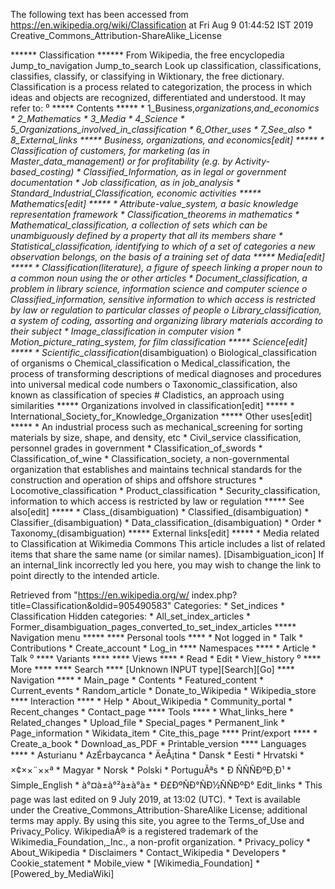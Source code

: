The following text has been accessed from https://en.wikipedia.org/wiki/Classification at Fri Aug 9 01:44:52 IST 2019
Creative_Commons_Attribution-ShareAlike_License




















****** Classification ******
From Wikipedia, the free encyclopedia
Jump_to_navigation Jump_to_search
 Look up classification, classifications, classifies, classify, or classifying
 in Wiktionary, the free dictionary.
Classification is a process related to categorization, the process in which
ideas and objects are recognized, differentiated and understood.
It may refer to:
⁰
***** Contents *****
    * 1_Business,_organizations,_and_economics
    * 2_Mathematics
    * 3_Media
    * 4_Science
    * 5_Organizations_involved_in_classification
    * 6_Other_uses
    * 7_See_also
    * 8_External_links
***** Business, organizations, and economics[edit] *****
    * Classification of customers, for marketing (as in Master_data_management)
      or for profitability (e.g. by Activity-based_costing)
    * Classified_Information, as in legal or government documentation
    * Job classification, as in job_analysis
    * Standard_Industrial_Classification, economic activities
***** Mathematics[edit] *****
    * Attribute-value_system, a basic knowledge representation framework
    * Classification_theorems in mathematics
    * Mathematical_classification, a collection of sets which can be
      unambiguously defined by a property that all its members share
    * Statistical_classification, identifying to which of a set of categories a
      new observation belongs, on the basis of a training set of data
***** Media[edit] *****
    * Classification_(literature), a figure of speech linking a proper noun to
      a common noun using the or other articles
    * Document_classification, a problem in library science, information
      science and computer science
          o Classified_information, sensitive information to which access is
            restricted by law or regulation to particular classes of people
          o Library_classification, a system of coding, assorting and
            organizing library materials according to their subject
    * Image_classification in computer vision
    * Motion_picture_rating_system, for film classification
***** Science[edit] *****
    * Scientific_classification_(disambiguation)
          o Biological_classification of organisms
          o Chemical_classification
          o Medical_classification, the process of transforming descriptions of
            medical diagnoses and procedures into universal medical code
            numbers
          o Taxonomic_classification, also known as classification of species
                # Cladistics, an approach using similarities
***** Organizations involved in classification[edit] *****
    * International_Society_for_Knowledge_Organization
***** Other uses[edit] *****
    * An industrial process such as mechanical_screening for sorting materials
      by size, shape, and density, etc
    * Civil_service classification, personnel grades in government
    * Classification_of_swords
    * Classification_of_wine
    * Classification_society, a non-governmental organization that establishes
      and maintains technical standards for the construction and operation of
      ships and offshore structures
    * Locomotive_classification
    * Product_classification
    * Security_classification, information to which access is restricted by law
      or regulation
***** See also[edit] *****
    * Class_(disambiguation)
    * Classified_(disambiguation)
    * Classifier_(disambiguation)
    * Data_classification_(disambiguation)
    * Order
    * Taxonomy_(disambiguation)
***** External links[edit] *****
    *  Media related to Classification at Wikimedia Commons
                      This article includes a list of related items that share
                      the same name (or similar names).
[Disambiguation_icon] If an internal_link incorrectly led you here, you may
                      wish to change the link to point directly to the intended
                      article.

Retrieved from "https://en.wikipedia.org/w/
index.php?title=Classification&oldid=905490583"
Categories:
    * Set_indices
    * Classification
Hidden categories:
    * All_set_index_articles
    * Former_disambiguation_pages_converted_to_set_index_articles
***** Navigation menu *****
**** Personal tools ****
    * Not logged in
    * Talk
    * Contributions
    * Create_account
    * Log_in
**** Namespaces ****
    * Article
    * Talk
⁰
**** Variants ****
**** Views ****
    * Read
    * Edit
    * View_history
⁰
**** More ****
**** Search ****
[Unknown INPUT type][Search][Go]
**** Navigation ****
    * Main_page
    * Contents
    * Featured_content
    * Current_events
    * Random_article
    * Donate_to_Wikipedia
    * Wikipedia_store
**** Interaction ****
    * Help
    * About_Wikipedia
    * Community_portal
    * Recent_changes
    * Contact_page
**** Tools ****
    * What_links_here
    * Related_changes
    * Upload_file
    * Special_pages
    * Permanent_link
    * Page_information
    * Wikidata_item
    * Cite_this_page
**** Print/export ****
    * Create_a_book
    * Download_as_PDF
    * Printable_version
**** Languages ****
    * Asturianu
    * AzÉrbaycanca
    * ÄeÅ¡tina
    * Dansk
    * Eesti
    * Hrvatski
    * ×¢××¨××ª
    * Magyar
    * Norsk
    * Polski
    * PortuguÃªs
    * Ð ÑÑÑÐºÐ¸Ð¹
    * Simple_English
    * à°¤à±à°²à±à°à±
    * Ð£ÐºÑÐ°ÑÐ½ÑÑÐºÐ°
Edit_links
    * This page was last edited on 9 July 2019, at 13:02 (UTC).
    * Text is available under the Creative_Commons_Attribution-ShareAlike
      License; additional terms may apply. By using this site, you agree to the
      Terms_of_Use and Privacy_Policy. WikipediaÂ® is a registered trademark of
      the Wikimedia_Foundation,_Inc., a non-profit organization.
    * Privacy_policy
    * About_Wikipedia
    * Disclaimers
    * Contact_Wikipedia
    * Developers
    * Cookie_statement
    * Mobile_view
    * [Wikimedia_Foundation]
    * [Powered_by_MediaWiki]
